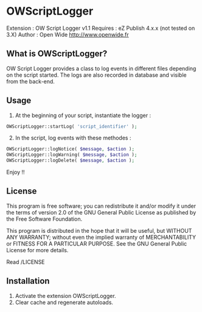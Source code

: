 OWScriptLogger
==============

Extension : OW Script Logger v1.1
Requires : eZ Publish 4.x.x (not tested on 3.X)
Author : Open Wide <http://www.openwide.fr>

What is OWScriptLogger?
-------------------

OW Script Logger provides a class to log events in different files depending on the script started. The logs are also recorded in database and visible from the back-end.
 
Usage
------
1. At the beginning of your script, instantiate the logger :
```php
OWScriptLogger::startLog( 'script_identifier' );
```

2. In the script, log events with these methodes :
```php
OWScriptLogger::logNotice( $message, $action );
OWScriptLogger::logWarning( $message, $action );
OWScriptLogger::logDelete( $message, $action );
```

Enjoy !!


License
-------

This program is free software; you can redistribute it and/or
modify it under the terms of version 2.0 of the GNU General
Public License as published by the Free Software Foundation.

This program is distributed in the hope that it will be useful,
but WITHOUT ANY WARRANTY; without even the implied warranty of
MERCHANTABILITY or FITNESS FOR A PARTICULAR PURPOSE. See the
GNU General Public License for more details.

Read /LICENSE


Installation
------------

1. Activate the extension OWScriptLogger.
2. Clear cache and regenerate autoloads.
